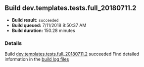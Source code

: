 ## Build dev.templates.tests.full_20180711.2
- **Build result:** `succeeded`
- **Build queued:** 7/11/2018 8:50:37 AM
- **Build duration:** 150.28 minutes
### Details
Build [dev.templates.tests.full_20180711.2](https://winappstudio.visualstudio.com/web/build.aspx?pcguid=a4ef43be-68ce-4195-a619-079b4d9834c2&builduri=vstfs%3a%2f%2f%2fBuild%2fBuild%2f26001) succeeded
Find detailed information in the [build log files](https://uwpctdiags.blob.core.windows.net/buildlogs/dev.templates.tests.full_20180711.2_logs.zip)
